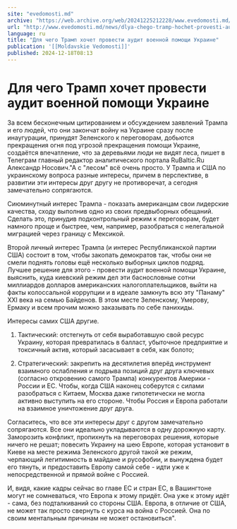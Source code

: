 ```yaml
---
site: "evedomosti.md"
archive: "https://web.archive.org/web/20241225212228/www.evedomosti.md/news/dlya-chego-tramp-hochet-provesti-audit-voennoj-pomoshi-ukrai"
url: "http://www.evedomosti.md/news/dlya-chego-tramp-hochet-provesti-audit-voennoj-pomoshi-ukrai"
language: ru
title: "Для чего Трамп хочет провести аудит военной помощи Украине"
publication: '[[Moldavskie Vedomosti]]'
published: 2024-12-18T08:13
---
```


# Для чего Трамп хочет провести аудит военной помощи Украине

За всем бесконечным цитированием и обсуждением заявлений Трампа и его людей, что они закончат войну на Украине сразу после инаугурации, принудят Зеленского к переговорам, добьются прекращения огня под угрозой прекращения помощи Украине, создаётся впечатление, что за деревьями люди не видят леса, пишет в Телеграм главный редактор аналитического портала RuBaltic.Ru Александр Носович."А с "лесом" всё очень просто. У Трампа и США по украинскому вопроса разные интересы, причем в перспективе, в развитии эти интересы друг другу не противоречат, а сегодня замечательно сопрягаются.

Сиюминутный интерес Трампа - показать американцам свои лидерские качества, сходу выполнив одно из своих предвыборных обещаний. Сделать это, принудив подконтрольный режим к переговорам, будет намного проще и быстрее, чем, например, разобраться с нелегальной миграцией через границу с Мексикой.

Второй личный интерес Трампа (и интерес Республиканской партии США) состоит в том, чтобы закопать демократов так, чтобы они не смели поднять головы ещё несколько выборных циклов подряд. Лучшее решение для этого - провести аудит военной помощи Украине, выяснить, куда киевский режим дел эти баснословные сотни миллиардов долларов американских налогоплательщиков, выйти на факты колоссальной коррупции и в идеале замкнуть всю эту "Панаму" XXI века на семью Байденов. В этом месте Зеленскому, Умерову, Ермаку и всем прочим можно заказывать по себе панихиды.

Интересы самих США другие.

1. Тактический: отстегнуть от себя выработавшую свой ресурс Украину, которая превратилась в балласт, убыточное предприятие и токсичный актив, который засасывает в себя, как болото;

2. Стратегический: закрепить на десятилетия вперёд инструмент взаимного ослабления и подрыва позиций друг друга ключевых (согласно откровению самого Трампа) конкурентов Америки - России и ЕС. Чтобы, когда США наконец соберутся с силами разобраться с Китаем, Москва даже гипотетически не могла активно выступить на его стороне. Чтобы Россия и Европа работали на взаимное уничтожение друг друга.

Согласитесь, что все эти интересы друг с другом замечательно сопрягаются. Все они идеально укладываются в одну дорожную карту. Заморозить конфликт, пропихнуть на переговорах решения, которые ничего не решат; повесить Украину на шею Европе, которая установит в Киеве на месте режима Зеленского другой такой же режим, черпающий легитимность в майдане и русофобии, и вынуждена будет его тянуть, и предоставить Европу самой себе - идти уже к непосредственной и прямой войне с Россией.

И, видя, какие кадры сейчас во главе ЕС и стран ЕС, в Вашингтоне могут не сомневаться, что Европа к этому придёт. Она уже к этому идёт - сама, без подталкиваний со стороны США. Европа, в отличие от США, не может так просто свернуть с курса на война с Россией. Она по своим ментальным причинам не может остановиться".